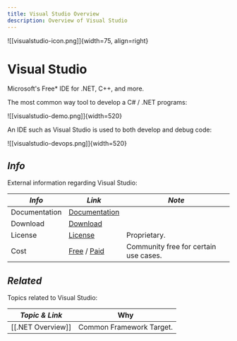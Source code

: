 ```yaml
---
title: Visual Studio Overview
description: Overview of Visual Studio
---
```


![[visualstudio-icon.png]]{width=75, align=right}

# Visual Studio

Microsoft's Free* IDE for .NET, C++, and more.

The most common way tool to develop a C# / .NET programs:

![[visualstudio-demo.png]]{width=520}

An IDE such as Visual Studio is used to both develop and debug code:

![[visualstudio-devops.png]]{width=520}

<!----------------------------------------------------------------------------->

## ***Info***
External information regarding Visual Studio:

| *Info*        | *Link*                         | *Note*                                |
| ------------- | ------------------------------ | ------------------------------------- |
| Documentation | [Documentation][Doc]           |                                       |
| Download      | [Download][Down]               |                                       |
| License       | [License][Lic]                 | Proprietary.                          |
| Cost          | [Free][Cost] / [Paid][CostAlt] | Community free for certain use cases. |

[Doc]:       https://learn.microsoft.com/en-us/visualstudio/ide
[Down]:      https://visualstudio.microsoft.com/downloads/
[Lic]:       https://visualstudio.microsoft.com/license-terms/vs2022-ga-community/
[Cost]:      https://visualstudio.microsoft.com/license-terms/vs2022-ga-community/
[CostAlt]:   https://visualstudio.microsoft.com/vs/pricing/

<!----------------------------------------------------------------------------->

<!-- ## ***Nice to Know***
Information that will greatly help in understanding all things Visual-Studio:

| *Topic*                         | *Link*                                     |
| ------------------------------- | ------------------------------------------ |
| Why Are We Using This?          | [[Visual-Studio-Why-Chosen]]               |
| Server Setup                    | [[Visual-Studio-Server-Setup]]             |
|                                 |                                            | -->

<!----------------------------------------------------------------------------->

<!-- ## ***Getting Started***
Common day-to-day tasks, problems, and procedures:

| *Topic*                         | *Link*                                     |
| ------------------------------- | ------------------------------------------ |
| User Preferences and Config     | [[Visual-Studio-User-Config]]              |
| Logging and Alerts              | [[Visual-Studio-Logging]]                  |
| Maintenance Information         | [[Visual-Studio-Server-Maintenance]]       |
|                                 |                                            | -->

<!----------------------------------------------------------------------------->

<!-- ## ***Deep Dive***
Specific information that isn't as common:

| *Topic*                         | *Link*                                     |
| ------------------------------- | ------------------------------------------ |
| Common Terms & Definitions      | [[Visual-Studio-Glossary]]                 |
|                                 |                                            | -->

<!----------------------------------------------------------------------------->

<!-- ## ***Common Questions***
Questions you may have:

| *Question*                           | *Answer*                              |
| ------------------------------------ | ------------------------------------- |
|                                      | [Answer](#inline-answer-1)            |
|                                      |                                       | -->

<!-- ## **Inline Answer 1** -->

<!----------------------------------------------------------------------------->

<!-- ## ***Contacts***
People of interest regarding Visual-Studio:

| *Who*         | *What*               | *Why*                                 |
| ------------- | -------------------- | ------------------------------------- |
|               |                      |                                       | -->

<!----------------------------------------------------------------------------->

## ***Related***
Topics related to Visual Studio:

| *Topic & Link*      | Why                      |
| ------------------- | -----------------------  |
| [[.NET Overview]] | Common Framework Target. |

<!----------------------------------------------------------------------------->

